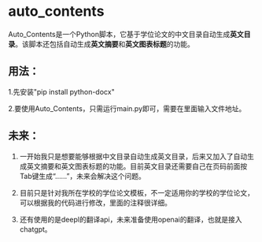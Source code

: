 # auto_contents
Auto_Contents是一个Python脚本，它基于学位论文的中文目录自动生成**英文目录**。该脚本还包括自动生成**英文摘要**和**英文图表标题**的功能。

## 用法：
1.先安装"pip install python-docx"

2.要使用Auto_Contents，只需运行main.py即可，需要在里面输入文件地址。

## 未来：

1. 一开始我只是想要能够根据中文目录自动生成英文目录，后来又加入了自动生成英文摘要和英文图表标题的功能。目前英文目录还需要自己在页码前面按Tab键生成“……”，未来会解决这个问题。

2. 目前只是针对我所在学校的学位论文模板，不一定适用你的学校的学位论文，可以根据我的代码进行修改，里面的注释很详细。

3. 还有使用的是deepl的翻译api，未来准备使用openai的翻译，也就是接入chatgpt。
